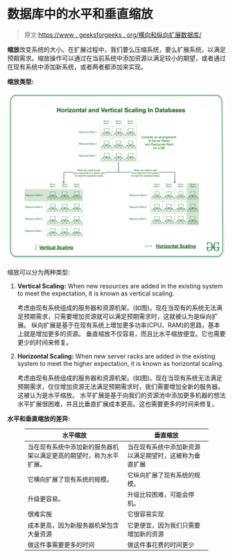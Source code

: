 # 数据库中的水平和垂直缩放

> 原文:[https://www . geeksforgeeks . org/横向和纵向扩展数据库/](https://www.geeksforgeeks.org/horizontal-and-vertical-scaling-in-databases/)

**缩放**改变系统的大小。在扩展过程中，我们要么压缩系统，要么扩展系统，以满足预期需求。缩放操作可以通过在当前系统中添加资源以满足较小的期望，或者通过在现有系统中添加新系统，或者两者都添加来实现。

**缩放类型:**

![](img/5a6c5506e24ee153dc29a0fc384cab83.png)

缩放可以分为两种类型:

1.  **Vertical Scaling:** When new resources are added in the existing system to meet the expectation, it is known as vertical scaling. 

    考虑由现有系统组成的服务器和资源机架。(如图)。现在当现有的系统无法满足预期需求，只需要增加资源就可以满足预期需求时，这就被认为是纵向扩展。
    纵向扩展是基于在现有系统上增加更多功率(CPU、RAM)的思路，基本上就是增加更多的资源。
    垂直缩放不仅容易，而且比水平缩放便宜。它也需要更少的时间来修复。

2.  **Horizontal Scaling:** When new server racks are added in the existing system to meet the higher expectation, it is known as horizontal scaling. 

    考虑由现有系统组成的服务器和资源机架。(如图)。现在当现有系统无法满足预期需求，仅仅增加资源无法满足预期需求时，我们需要增加全新的服务器。这被认为是水平缩放。
    水平扩展是基于向我们的资源池中添加更多机器的想法
    水平扩展很困难，并且比垂直扩展成本更高。这也需要更多的时间来修复。

**水平和垂直缩放的差异:**

<figure class="table">

| 水平缩放 | 垂直缩放 |
| --- | --- |
| 当在现有系统中添加新的服务器机架以满足更高的期望时，称为水平扩展。 | 当在现有系统中添加新资源以满足期望时，这被称为垂直扩展 |
| 它横向扩展了现有系统的规模。 | 它纵向扩展了现有系统的规模。 |
| 升级更容易。 | 升级比较困难，可能会停机。 |
| 很难实施 | 它很容易实现 |
| 成本更高，因为新服务器机架包含大量资源 | 它更便宜，因为我们只需要增加新的资源 |
| 做这件事需要更多的时间 | 做这件事花费的时间更少 |

</figure>